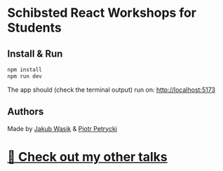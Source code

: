 # Schibsted React Workshops for Students

## Install & Run

```bash
npm install
npm run dev
```

The app should (check the terminal output) run on: [http://localhost:5173](http://localhost:5173)

## Authors

Made by [Jakub Wąsik](https://www.linkedin.com/in/jacob-wasik/) & [Piotr Petrycki](https://www.linkedin.com/in/piotrpetrycki)

# [🔗 Check out my other talks](https://github.com/Eghizio/talks)
